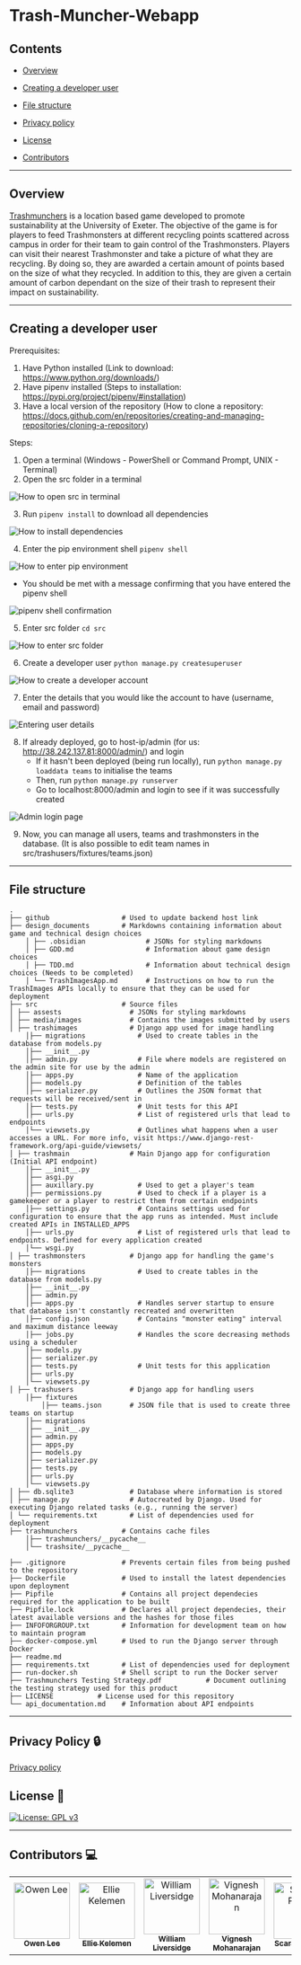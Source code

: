 # Trash-Muncher-Webapp

## Contents

- [Overview](https://github.com/KermityOwen/Trash-Muncher-Webapp#overview)

- [Creating a developer user](https://github.com/KermityOwen/Trash-Muncher-Webapp#creating-a-developer-user)

- [File structure](https://github.com/KermityOwen/Trash-Muncher-Webapp#file-structure) 

- [Privacy policy](https://github.com/KermityOwen/Trash-Muncher-Webapp/blob/main/readme.md#privacy-policy-lock)

- [License](https://github.com/KermityOwen/Trash-Muncher-Webapp/blob/main/readme.md#license-page_with_curl)

- [Contributors](https://github.com/KermityOwen/Trash-Muncher-Webapp/blob/main/readme.md#contributors-computer)

---

## Overview

[Trashmunchers](https://www.trashmunchers.co.uk/) is a location based game developed to promote sustainability at the University of Exeter. The objective of the game is for players to feed Trashmonsters at different recycling points scattered across campus in order for their team to gain control of the Trashmonsters. Players can visit their nearest Trashmonster and take a picture of what they are recycling. By doing so, they are awarded a certain amount of points based on the size of what they recycled. In addition to this, they are given a certain amount of carbon dependant on the size of their trash to represent their impact on sustainability. 

---

## Creating a developer user

Prerequisites:
1. Have Python installed (Link to download: https://www.python.org/downloads/)
2. Have pipenv installed (Steps to installation: https://pypi.org/project/pipenv/#installation)
3. Have a local version of the repository (How to clone a repository: https://docs.github.com/en/repositories/creating-and-managing-repositories/cloning-a-repository)

Steps:
1. Open a terminal (Windows - PowerShell or Command Prompt, UNIX - Terminal)
2. Open the src folder in a terminal 

![How to open src in terminal](https://cdn.discordapp.com/attachments/796358887396999198/1084816785104183346/image.png)

3. Run ```pipenv install``` to download all dependencies

![How to install dependencies](https://cdn.discordapp.com/attachments/796358887396999198/1084817425477927012/image.png)

4. Enter the pip environment shell ```pipenv shell```

![How to enter pip environment](https://cdn.discordapp.com/attachments/796358887396999198/1084817618604662784/image.png)

- You should be met with a message confirming that you have entered the pipenv shell

![pipenv shell confirmation](https://cdn.discordapp.com/attachments/796358887396999198/1084817674418270289/image.png)

5. Enter src folder ```cd src```

![How to enter src folder](https://cdn.discordapp.com/attachments/796358887396999198/1084817966815789056/image.png)

6. Create a developer user ```python manage.py createsuperuser```

![How to create a developer account](https://cdn.discordapp.com/attachments/796358887396999198/1084818356651163750/image.png)

7. Enter the details that you would like the account to have (username, email and password) 

![Entering user details](https://cdn.discordapp.com/attachments/796358887396999198/1084818641377316954/image.png)

8. If already deployed, go to host-ip/admin (for us: http://38.242.137.81:8000/admin/) and login
   - If it hasn't been deployed (being run locally), run ```python manage.py loaddata teams``` to initialise the teams
   - Then, run ```python manage.py runserver```
   - Go to localhost:8000/admin and login to see if it was successfully created

![Admin login page](https://cdn.discordapp.com/attachments/796358887396999198/1084569132894269570/image.png)

9. Now, you can manage all users, teams and trashmonsters in the database. (It is also possible to edit team names in src/trashusers/fixtures/teams.json)

---

## File structure
```
.
├── github                  # Used to update backend host link 
├── design_documents        # Markdowns containing information about game and technical design choices
    │ ├── .obsidian               # JSONs for styling markdowns  
    │ ├── GDD.md                  # Information about game design choices
    │ ├── TDD.md                  # Information about technical design choices (Needs to be completed)
    │ └── TrashImagesApp.md       # Instructions on how to run the TrashImages APIs locally to ensure that they can be used for deployment
├── src                     # Source files 
│ ├── assests                 # JSONs for styling markdowns  
│ ├── media/images            # Contains the images submitted by users
│ ├── trashimages             # Django app used for image handling
    │├── migrations             # Used to create tables in the database from models.py  
    │├── __init__.py
    │├── admin.py               # File where models are registered on the admin site for use by the admin
    │├── apps.py                # Name of the application  
    │├── models.py              # Definition of the tables 
    │├── serializer.py          # Outlines the JSON format that requests will be received/sent in  
    │├── tests.py               # Unit tests for this API
    │├── urls.py                # List of registered urls that lead to endpoints                
    │└── viewsets.py            # Outlines what happens when a user accesses a URL. For more info, visit https://www.django-rest-framework.org/api-guide/viewsets/
│ ├── trashmain               # Main Django app for configuration (Initial API endpoint)
	│├── __init__.py  
	│├── asgi.py
	│├── auxillary.py           # Used to get a player's team 
	│├── permissions.py         # Used to check if a player is a gamekeeper or a player to restrict them from certain endpoints   
	│├── settings.py            # Contains settings used for configuration to ensure that the app runs as intended. Must include created APIs in INSTALLED_APPS
	│├── urls.py                # List of registered urls that lead to endpoints. Defined for every application created               
	│└── wsgi.py    
│ ├── trashmonsters           # Django app for handling the game's monsters
    │├── migrations             # Used to create tables in the database from models.py  
    │├── __init__.py
    │├── admin.py               
    │├── apps.py                # Handles server startup to ensure that database isn't constantly recreated and overwritten
    │├── config.json            # Contains "monster eating" interval and maximum distance leeway   
    │├── jobs.py                # Handles the score decreasing methods using a scheduler    
    │├── models.py              
    │├── serializer.py 
    │├── tests.py               # Unit tests for this application
    │├── urls.py                                
    │└── viewsets.py 
│ ├── trashusers              # Django app for handling users
	│├── fixtures                
		│├── teams.json       # JSON file that is used to create three teams on startup 
	│├── migrations               
	│├── __init__.py
	│├── admin.py               
	│├── apps.py                 
	│├── models.py               
	│├── serializer.py            
	│├── tests.py               
	│├── urls.py                                
	│└── viewsets.py             
│ ├── db.sqlite3              # Database where information is stored 
│ ├── manage.py               # Autocreated by Django. Used for executing Django related tasks (e.g., running the server)
│ └── requirements.txt        # List of dependencies used for deployment
├── trashmunchers           # Contains cache files
    │├── trashmunchers/__pycache__        
    │└── trashsite/__pycache__         
 
├── .gitignore              # Prevents certain files from being pushed to the repository
├── Dockerfile              # Used to install the latest dependencies upon deployment 
├── Pipfile                 # Contains all project dependecies required for the application to be built 
├── Pipfile.lock            # Declares all project dependecies, their latest available versions and the hashes for those files
├── INFOFORGROUP.txt        # Information for development team on how to maintain program
├── docker-compose.yml      # Used to run the Django server through Docker 
├── readme.md               
├── requirements.txt        # List of dependencies used for deployment
├── run-docker.sh           # Shell script to run the Docker server 
├── Trashmunchers Testing Strategy.pdf           # Document outlining the testing strategy used for this product
├── LICENSE           # License used for this repository  
└── api_documentation.md    # Information about API endpoints
```

---

## Privacy Policy :lock:

[Privacy policy](tm_privacy_policy.pdf)


## License :page_with_curl:

[![License: GPL v3](https://img.shields.io/badge/License-GPLv3-blue.svg)](https://www.gnu.org/licenses/gpl-3.0)

---

## Contributors :computer: 

<table>
  <tbody>
    <tr>
      <td align="center"><a href="https://github.com/KermityOwen"><img src="https://avatars.githubusercontent.com/u/47197696?v=4" width="100px;" alt="Owen Lee"/><br /><sub><b>Owen Lee</b></sub></a></td>
	  <td align="center"><a href="https://github.com/whoisEllie"><img src="https://avatars.githubusercontent.com/u/37041249?v=4" width="100px;" alt="Ellie Kelemen"/><br /><sub><b>Ellie Kelemen</b></sub></a></td>
	  <td align="center"><a href="https://github.com/TerraTree"><img src="https://avatars.githubusercontent.com/u/22399437?v=4" width="100px;" alt="William Liversidge"/><br /><sub><b>William Liversidge</b></sub></a></td>
	  <td align="center"><a href="https://github.com/vigneshmohan2002"><img src="https://avatars.githubusercontent.com/u/85409344?v=4" width="100px;" alt="Vignesh Mohanarajan"/><br /><sub><b>Vignesh Mohanarajan</b></sub></a></td>
	  <td align="center"><a href="https://github.com/scarlettp1619"><img src="https://avatars.githubusercontent.com/u/95775118?v=4" width="100px;" alt="Scarlett Parker"/><br /><sub><b>Scarlett Parker</b></sub></a></td>
	  <td align="center"><a href="https://github.com/FBWWTeto"><img src="https://avatars.githubusercontent.com/u/93519490?v=4" width="100px;" alt="Malik Besta"/><br /><sub><b>Malik Besta</b></sub></a></td>
	  </tr>
  </tbody>
</table>

